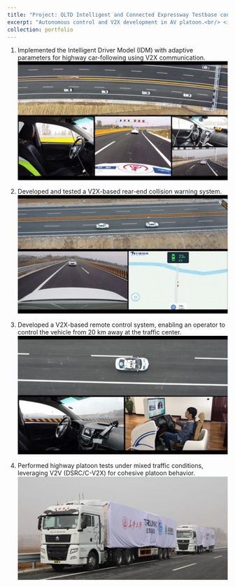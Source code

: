 ```yaml
---
title: "Project: QLTD Intelligent and Connected Expressway Testbase construction."
excerpt: "Autonomous control and V2X development in AV platoon.<br/> <img src='/images/portfolio8/platoon_back.jpg' width='500' height='300'>"
collection: portfolio
---
```

   
1. Implemented the Intelligent Driver Model (IDM) with adaptive parameters for highway car-following using V2X communication.  
   <img src="/images/portfolio8/platoon_bird_eye_view_inside_car.gif" alt="Test" width="520" />    

2. Developed and tested a V2X-based rear-end collision warning system.
   <img src="/images/portfolio8/v2x_rear_ended_warning.gif" alt="Test" width="520" />   

3. Developed a V2X-based remote control system, enabling an operator to control the vehicle from 20 km away at the traffic center. 
   <img src="/images/portfolio8/v2x_remote_control.gif" alt="Test" width="520" />   

4. Performed highway platoon tests under mixed traffic conditions, leveraging V2V (DSRC/C-V2X) for cohesive platoon behavior.
   <img src="/images/portfolio8/platoon_truck.jpg" alt="Test" width="520" />   

